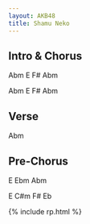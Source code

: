 ```yaml
---
layout: AKB48
title: Shamu Neko
---
```

## Intro & Chorus 
Abm E F# Abm 

Abm E F# Abm 

## Verse 
Abm 

## Pre-Chorus 
E Ebm Abm 

E C#m F# Eb 

{% include rp.html %}
